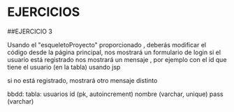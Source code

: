 # EJERCICIOS

##EJERCICIO 3

Usando el "esqueletoProyecto" proporcionado , deberás modificar el código
desde la página principal, nos mostrará un formulario de login
si el usuario está registrado
nos mostrará un mensaje , por ejemplo con el id que tiene el usuario (en la tabla)
usando jsp


si no está registrado, mostrará otro mensaje distinto


bbdd: 
tabla:  usuarios
id (pk, autoincrement)
nombre (varchar, unique)
pass (varchar)



